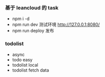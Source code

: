 
### 基于 leancloud 的 task

* npm i -d
* npm run dev  测试环境 http://127.0.0.1:8080/
* npm run deploy  发布


### todolist
* async
* todo easy
* todolist local
* todolist fetch data
